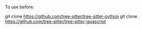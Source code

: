 To use before:

git clone https://github.com/tree-sitter/tree-sitter-python
git clone https://github.com/tree-sitter/tree-sitter-javascript
